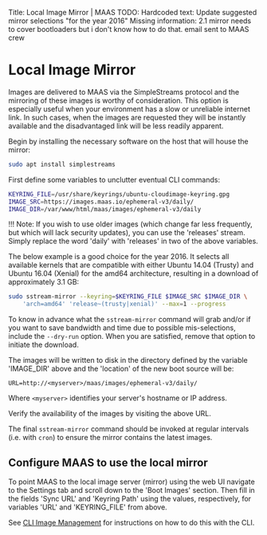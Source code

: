 Title: Local Image Mirror | MAAS
TODO:  Hardcoded text: Update suggested mirror selections "for the year 2016"
       Missing information: 2.1 mirror needs to cover bootloaders but i don't know how to do that. email sent to MAAS crew


# Local Image Mirror

Images are delivered to MAAS via the SimpleStreams protocol and the mirroring
of these images is worthy of consideration. This option is especially useful
when your environment has a slow or unreliable internet link. In such cases,
when the images are requested they will be instantly available and the
disadvantaged link will be less readily apparent.

Begin by installing the necessary software on the host that will house the
mirror:

```bash
sudo apt install simplestreams
```

First define some variables to unclutter eventual CLI commands:

```bash
KEYRING_FILE=/usr/share/keyrings/ubuntu-cloudimage-keyring.gpg
IMAGE_SRC=https://images.maas.io/ephemeral-v3/daily/
IMAGE_DIR=/var/www/html/maas/images/ephemeral-v3/daily
```

!!! Note: If you wish to use older images (which change far less frequently,
but which will lack security updates), you can use the 'releases' stream.
Simply replace the word 'daily' with 'releases' in two of the above variables.

The below example is a good choice for the year 2016. It selects all available
kernels that are compatible with either Ubuntu 14.04 (Trusty) and Ubuntu 16.04
(Xenial) for the amd64 architecture, resulting in a download of approximately
3.1 GB:

```bash
sudo sstream-mirror --keyring=$KEYRING_FILE $IMAGE_SRC $IMAGE_DIR \
	'arch=amd64' 'release~(trusty|xenial)' --max=1 --progress
```

To know in advance what the `sstream-mirror` command will grab and/or if you
want to save bandwidth and time due to possible mis-selections, include the
`--dry-run` option. When you are satisfied, remove that option to initiate the
download.

The images will be written to disk in the directory defined by the variable
'IMAGE_DIR' above and the 'location' of the new boot source will be:

`URL=http://<myserver>/maas/images/ephemeral-v3/daily/`

Where `<myserver>` identifies your server's hostname or IP address.

Verify the availability of the images by visiting the above URL.

The final `sstream-mirror` command should be invoked at regular intervals (i.e.
with `cron`) to ensure the mirror contains the latest images.


## Configure MAAS to use the local mirror

To point MAAS to the local image server (mirror) using the web UI navigate to
the Settings tab and scroll down to the 'Boot Images' section. Then fill in the
fields 'Sync URL' and 'Keyring Path' using the values, respectively, for
variables 'URL' and 'KEYRING_FILE' from above.

See [CLI Image Management](manage-cli-images.md#add-an-image-source) for
instructions on how to do this with the CLI.
